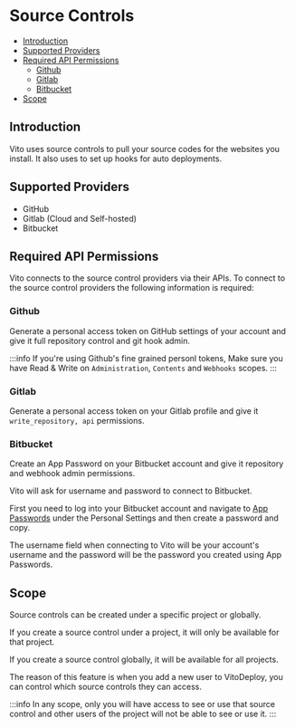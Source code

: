 # Source Controls

- [Introduction](#introduction)
- [Supported Providers](#supported-providers)
- [Required API Permissions](#required-api-permissions)
  - [Github](#github)
  - [Gitlab](#gitlab)
  - [Bitbucket](#bitbucket)
- [Scope](#scope)

## Introduction

Vito uses source controls to pull your source codes for the websites you install. It also uses to set up hooks for auto
deployments.

## Supported Providers

- GitHub
- Gitlab (Cloud and Self-hosted)
- Bitbucket

## Required API Permissions

Vito connects to the source control providers via their APIs. To connect to the source control providers the following
information is required:

### Github

Generate a personal access token on GitHub settings of your account and give it full repository control and git hook
admin.

:::info
If you're using Github's fine grained personl tokens, Make sure you have Read & Write on `Administration`, `Contents` and `Webhooks` scopes.
:::

### Gitlab

Generate a personal access token on your Gitlab profile and give it `write_repository, api` permissions.

### Bitbucket

Create an App Password on your Bitbucket account and give it repository and webhook admin permissions.

Vito will ask for username and password to connect to Bitbucket.

First you need to log into your Bitbucket account and navigate to [App Passwords](https://bitbucket.org/account/settings/app-passwords/) under the Personal Settings and then create a password and copy.

The username field when connecting to Vito will be your account's username and the password will be the password you created using App Passwords.

## Scope

Source controls can be created under a specific project or globally.

If you create a source control under a project, it will only be available for that project.

If you create a source control globally, it will be available for all projects.

The reason of this feature is when you add a new user to VitoDeploy, you can control which source controls they can
access.

:::info
In any scope, only you will have access to see or use that source control and other users of the project will not be able to see or use it.
:::
